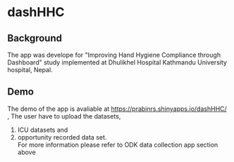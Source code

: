 # dashHHC

## Background
The app was develope for "Improving Hand Hygiene Compliance through Dashboard" study implemented at Dhulikhel Hospital Kathmandu University hospital, Nepal. 

## Demo 
The demo of the app is avaliable at https://prabinrs.shinyapps.io/dashHHC/ , 
The user have to upload the datasets, 
1. ICU datasets and 
2. opportunity recorded data set.<br>
For more information please refer to ODK data collection app section above
